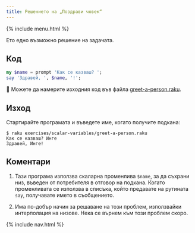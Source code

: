 ```yaml
---
title: Решението на „Поздрави човек“
---
```


{% include menu.html %}

Ето едно възможно решение на задачата.

## Код

```raku
my $name = prompt 'Как се казваш? ';
say 'Здравей, ', $name, '!';
```

🦋 Можете да намерите изходния код във файла [greet-a-person.raku](https://github.com/ash/raku-course/blob/master/exercises/scalar-variables/greet-a-person.raku).

## Изход

Стартирайте програмата и въведете име, когато получите подкана:

```console
$ raku exercises/scalar-variables/greet-a-person.raku 
Как се казваш? Инге
Здравей, Инге!
```

## Коментари

1. Тази програма използва скаларна променлива `$name`, за да съхрани низ, въведен от потребителя в отговор на подкана. Когато променливата се използва в списъка, който предавате на рутината `say`, получавате името в съобщението.

1. Има по-добър начин за решаване на този проблем, използвайки интерполация на низове. Нека се върнем към този проблем скоро.

{% include nav.html %}